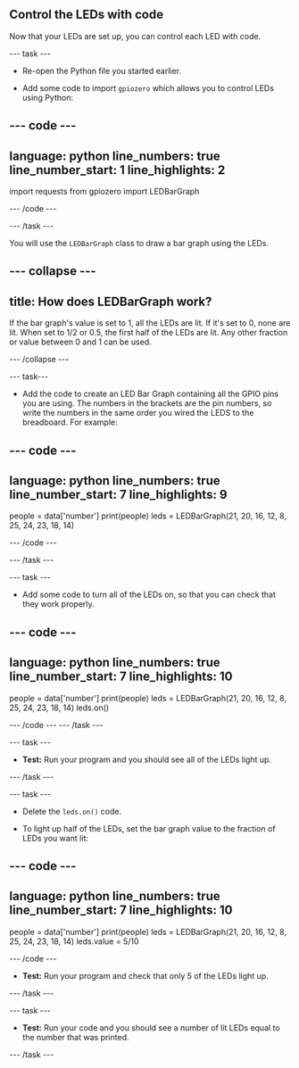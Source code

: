 ## Control the LEDs with code

Now that your LEDs are set up, you can control each LED with code.

--- task ---
+ Re-open the Python file you started earlier. 

+ Add some code to import `gpiozero` which allows you to control LEDs using Python:

--- code ---
---
language: python
line_numbers: true
line_number_start: 1
line_highlights: 2
---
import requests
from gpiozero import LEDBarGraph

--- /code ---

--- /task ---

You will use the `LEDBarGraph` class to draw a bar graph using the LEDs. 

--- collapse ---
---
title: How does LEDBarGraph work?
---
If the bar graph's value is set to 1, all the LEDs are lit. If it's set to 0, none are lit. When set to 1/2 or 0.5, the first half of the LEDs are lit. Any other fraction or value between 0 and 1 can be used.

--- /collapse ---

--- task---
+ Add the code to create an LED Bar Graph containing all the GPIO pins you are using. The numbers in the brackets are the pin numbers, so write the numbers in the same order you wired the LEDS to the breadboard. For example:

--- code ---
---
language: python
line_numbers: true
line_number_start: 7
line_highlights: 9
---
people = data['number']
print(people)
leds = LEDBarGraph(21, 20, 16, 12, 8, 25, 24, 23, 18, 14)

--- /code ---
	
--- /task ---

--- task ---
+ Add some code to turn all of the LEDs on, so that you can check that they work properly.

--- code ---
---
language: python
line_numbers: true
line_number_start: 7
line_highlights: 10
---
people = data['number']
print(people)
leds = LEDBarGraph(21, 20, 16, 12, 8, 25, 24, 23, 18, 14)
leds.on()

--- /code ---
--- /task ---

--- task ---

+ **Test:** Run your program and you should see all of the LEDs light up.

--- /task ---

--- task ---
+ Delete the `leds.on()` code.

+ To light up half of the LEDs, set the bar graph value to the fraction of LEDs you want lit:

--- code ---
---
language: python
line_numbers: true
line_number_start: 7
line_highlights: 10
---
people = data['number']
print(people)
leds = LEDBarGraph(21, 20, 16, 12, 8, 25, 24, 23, 18, 14)
leds.value = 5/10

--- /code ---

+ **Test:** Run your program and check that only 5 of the LEDs light up.

--- /task ---

--- task ---

+ **Test:** Run your code and you should see a number of lit LEDs equal to the number that was printed.

--- /task ---
